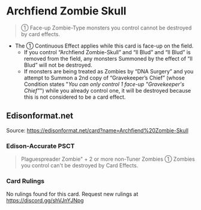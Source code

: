 # Archfiend Zombie Skull

> ① Face-up Zombie-Type monsters you control cannot be destroyed by card effects.

*   The ① Continuous Effect applies while this card is face-up on the field.
    *   If you control “Archfiend Zombie-Skull” and “Il Blud” and “Il Blud” is removed from the field, any monsters Summoned by the effect of “Il Blud” will not be destroyed.
    *   If monsters are being treated as Zombies by “DNA Surgery” and you attempt to Summon a 2nd copy of “Gravekeeper’s Chief” (whose Condition states "_You can only control 1 face-up "Gravekeeper's Chief"_") while you already control one, it will be destroyed because this is not considered to be a card effect.

## Edisonformat.net

Source: https://edisonformat.net/card?name=Archfiend%20Zombie-Skull

### Edison-Accurate PSCT

> Plaguespreader Zombie" + 2 or more non-Tuner Zombies
> ① Zombies you control can't be destroyed by Card Effects.

### Card Rulings

No rulings found for this card. Request new rulings at https://discord.gg/shVJnYJNpg
            